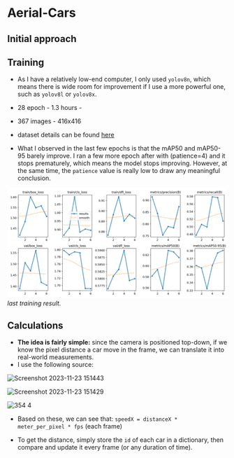 # Aerial-Cars



## Initial approach


## Training

- As I have a relatively low-end computer, I only used `yolov8n`, which means there is wide room for improvement if I use a more powerful one, such as `yolov8l` or `yolov8x`.
- 28 epoch - 1.3 hours - 
- 367 images - 416x416
- dataset details can be found [here](https://github.com/TungVietLe/Aerial-Cars/blob/main/README.roboflow.txt)

- What I observed in the last few epochs is that the mAP50 and mAP50-95 barely improve. I ran a few more epoch after with (patience=4) and it stops prematurely, which means the model stops improving. However, at the same time, the `patience` value is really low to draw any meaningful conclusion.

![result](/runs/detect/train9/results.png)
*last training result.*



## Calculations

- **The idea is fairly simple:** since the camera is positioned top-down, if we know the pixel distance a car move in the frame, we can translate it into real-world measurements.
- I use the following source:

![Screenshot 2023-11-23 151443](https://github.com/TungVietLe/Aerial-Cars/assets/99946449/384dd027-2762-4f67-9617-8bb16d31eddb)

![Screenshot 2023-11-23 151429](https://github.com/TungVietLe/Aerial-Cars/assets/99946449/8c780ed0-fac9-4450-b994-46ab90341de7)

![354 4](https://github.com/TungVietLe/Aerial-Cars/assets/99946449/9e77167b-cd7a-4837-98aa-a198ade771d6)

- Based on these, we can see that: `speedX = distanceX * meter_per_pixel * fps` (each frame)

- To get the distance, simply store the `id` of each car in a dictionary, then compare and update it every frame (or any duration of time).
